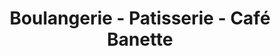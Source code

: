 ---
title: "Boulangerie - Patisserie - Café Banette"
url: /chauvigny/boulangerie-patisserie-cafe-banette/
shop: Bäckerei
---